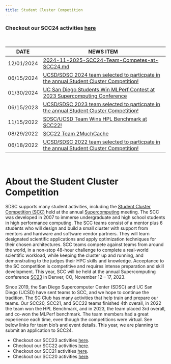 ```yaml
---
title: Student Cluster Competition
---
```

### Checkout our SCC24 activities [here](scc24) 

<br/>

| DATE | NEWS ITEM |
| ----- | ---- |
| 12/01/2024 | [2024-11-2025-SCC24-Team-Competes-at-SCC24.md](https://hpc-students.sdsc.edu/2024-11-2025-SCC24-Team-Competes-at-SCC24/) |
| 06/15/2024 | [UCSD/SDSC 2024 team  selected to particpate in the annual Student Cluster Competition! ](https://hpc-students.sdsc.edu/2024-06-15-SDSC-UCSD-Team-Selected-for-SCC24/) |
| 01/30/2024 | [UC San Diego Students Win MLPerf Contest at 2023 Supercomputing Conference](https://hpc-students.sdsc.edu/2024-01-20-UC-San-Diego-Students-Win-MLPerf-Contest-at-SCC23) |
| 06/15/2023 | [UCSD/SDSC 2023 team  selected to particpate in the annual Student Cluster Competition! ](https://hpc-students.sdsc.edu/2023-06-15-SDSC-UCSD-Team-Selected-for-SCC23/) |
| 11/15/2022 | [SDSC/UCSD Team Wins HPL Benchmark at SCC22!](https://hpc-students.sdsc.edu/2022-11-17-SDSC-UCSD-Team-Wins-HPL-Benchmark/)| 
| 08/29/2022 | [SCC22 Team 2MuchCache](https://www.hpcwire.com/off-the-wire/uc-san-diego-students-team-up-for-annual-supercomputing-contest/) |
| 06/18/2022 | [UCSD/SDSC 2022 team  selected to particpate in the annual Student Cluster Competition!](2022-06-18-SDSC-UCSD-Team-Selected-for-SCC22/) |
<br/>

# About the Student Cluster Competition

SDSC supports many student activities, including the [Student Cluster Competition (SCC)](http://www.studentclustercompetition.us/) held at the annual [Supercomputing](https://supercomputing.org/) meeting.
The SCC was developed in 2007 to immerse undergraduate and high school students in high performance computing. The SCC teams consist of a mentor plus 6 students who will design and build a small cluster with support from mentors and hardware and software vendor partners. They will learn designated scientific applications and apply optimization techniques for their chosen architectures. SCC teams compete against teams from around the world, in a non-stop 48-hour challenge to complete a real-world scientific workload, while keeping the cluster up and running, and demonstrating to the judges their HPC skills and knowledge.  Acceptance to the SC competition is competitive and requires intense preparation and skill development. This year, SCC will be held at the annual Supercomputing conference [SC23](https://sc23.supercomputing.org/students/student-cluster-competition/) in Denver, CO, November 12 – 17, 2023.

Since 2019, the San Diego Supercomputer Center (SDSC) and UC San Diego (UCSD) have sent teams to SCC, and we hope to continue the tradition. The SC Club has many activities that help train and prepare our teams. Our SCC20, SCC21, and SCC22 teams finished 4th overall, in 2022 the team won the HPL Benchmark, and in 2023, the team placed 3rd overall, and co-won the MLPerf benchmark. The team members had a great experience each time, even though the competitions were virtual. See below links for team bio’s and event details. This year, we are planning to submit an application to SCC24.

-   Checkout our SCC23 activities [here](scc23).
-   Checkout our SCC22 activities [here](scc22).
-   Checkout our SCC21 activities [here](scc21).
-   Checkout our SCC20 activities [here](scc20).
